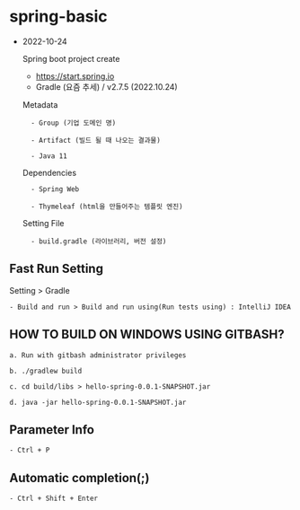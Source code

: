 # spring-basic

* 2022-10-24

    Spring boot project create 
    - https://start.spring.io
    - Gradle (요즘 추세) / v2.7.5 (2022.10.24) 

    Metadata
	
        - Group (기업 도메인 명)
		
        - Artifact (빌드 될 때 나오는 결과물)
		
        - Java 11 

    Dependencies
	
        - Spring Web 
		
        - Thymeleaf (html을 만들어주는 템플릿 엔진)
        

    Setting File
	
        - build.gradle (라이브러리, 버전 설정)


## Fast Run Setting
Setting > Gradle

    - Build and run > Build and run using(Run tests using) : IntelliJ IDEA 


## HOW TO BUILD ON WINDOWS USING GITBASH?
    a. Run with gitbash administrator privileges
	
    b. ./gradlew build
	
	c. cd build/libs > hello-spring-0.0.1-SNAPSHOT.jar
	
	d. java -jar hello-spring-0.0.1-SNAPSHOT.jar
	
	
## Parameter Info
    - Ctrl + P
	
	
## Automatic completion(;)
    - Ctrl + Shift + Enter 